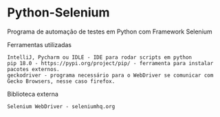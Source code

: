 # Python-Selenium
Programa de automação de testes em Python com Framework Selenium



Ferramentas utilizadas

    IntelliJ, Pycharm ou IDLE - IDE para rodar scripts em python
    pip 18.0 - https://pypi.org/project/pip/ - ferramenta para instalar pacotes externos.
    geckodriver - programa necessário para o WebDriver se comunicar com Gecko Browsers, nesse caso firefox.
    
Biblioteca externa

    Selenium WebDriver - seleniumhq.org
    

